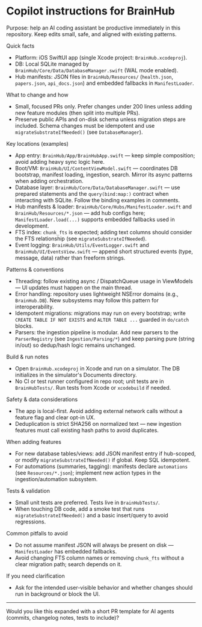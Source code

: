 # Copilot instructions for BrainHub

Purpose: help an AI coding assistant be productive immediately in this repository. Keep edits small, safe, and aligned with existing patterns.

Quick facts

- Platform: iOS SwiftUI app (single Xcode project: `BrainHub.xcodeproj`).
- DB: Local SQLite managed by `BrainHub/Core/Data/DatabaseManager.swift` (WAL mode enabled).
- Hub manifests: JSON files in `BrainHub/Resources/` (`health.json`, `papers.json`, `api_docs.json`) and embedded fallbacks in `ManifestLoader`.

What to change and how

- Small, focused PRs only. Prefer changes under 200 lines unless adding new feature modules (then split into multiple PRs).
- Preserve public APIs and on-disk schema unless migration steps are included. Schema changes must be idempotent and use `migrateSubstrateIfNeeded()` (see `DatabaseManager`).

Key locations (examples)

- App entry: `BrainHub/App/BrainHubApp.swift` — keep simple composition; avoid adding heavy sync logic here.
- Boot/VM: `BrainHub/UI/ContentViewModel.swift` — coordinates DB bootstrap, manifest loading, ingestion, search. Mirror its async patterns when adding orchestration.
- Database layer: `BrainHub/Core/Data/DatabaseManager.swift` — use prepared statements and the `query(bind:map:)` contract when interacting with SQLite. Follow the binding examples in comments.
- Hub manifests & loader: `BrainHub/Core/Hubs/ManifestLoader.swift` and `BrainHub/Resources/*.json` — add hub configs here; `ManifestLoader.load(...)` supports embedded fallbacks used in development.
- FTS index: `chunk_fts` is expected; adding text columns should consider the FTS relationship (see `migrateSubstrateIfNeeded`).
- Event logging: `BrainHub/Utils/EventLogger.swift` and `BrainHub/UI/EventsView.swift` — append short structured events (type, message, data) rather than freeform strings.

Patterns & conventions

- Threading: follow existing async / DispatchQueue usage in ViewModels — UI updates must happen on the main thread.
- Error handling: repository uses lightweight NSError domains (e.g., `BrainHub.DB`). New subsystems may follow this pattern for interoperability.
- Idempotent migrations: migrations may run on every bootstrap; write `CREATE TABLE IF NOT EXISTS` and `ALTER TABLE ...` guarded in `do/catch` blocks.
- Parsers: the ingestion pipeline is modular. Add new parsers to the `ParserRegistry` (see `Ingestion/Parsing/*`) and keep parsing pure (string in/out) so dedup/hash logic remains unchanged.

Build & run notes

- Open `BrainHub.xcodeproj` in Xcode and run on a simulator. The DB initializes in the simulator's Documents directory.
- No CI or test runner configured in repo root; unit tests are in `BrainHubTests/`. Run tests from Xcode or `xcodebuild` if needed.

Safety & data considerations

- The app is local-first. Avoid adding external network calls without a feature flag and clear opt-in UX.
- Deduplication is strict SHA256 on normalized text — new ingestion features must call existing hash paths to avoid duplicates.

When adding features

- For new database tables/views: add JSON manifest entry if hub-scoped, or modify `migrateSubstrateIfNeeded()` if global. Keep SQL idempotent.
- For automations (summaries, tagging): manifests declare `automations` (see `Resources/*.json`); implement new action types in the ingestion/automation subsystem.

Tests & validation

- Small unit tests are preferred. Tests live in `BrainHubTests/`.
- When touching DB code, add a smoke test that runs `migrateSubstrateIfNeeded()` and a basic insert/query to avoid regressions.

Common pitfalls to avoid

- Do not assume manifest JSON will always be present on disk — `ManifestLoader` has embedded fallbacks.
- Avoid changing FTS column names or removing `chunk_fts` without a clear migration path; search depends on it.

If you need clarification

- Ask for the intended user-visible behavior and whether changes should run in background or block the UI.

---

Would you like this expanded with a short PR template for AI agents (commits, changelog notes, tests to include)?
